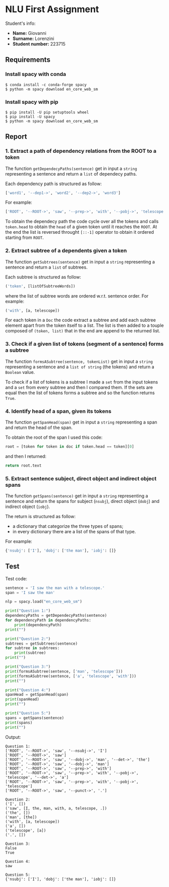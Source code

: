 # NLU First Assignment

Student's info:
- **Name:** Giovanni
- **Surname:** Lorenzini
- **Student number:** 223715

## Requirements

### Install spacy with conda

```shell
$ conda install -c conda-forge spacy
$ python -m spacy download en_core_web_sm
```

### Install spacy with pip

```shell
$ pip install -U pip setuptools wheel
$ pip install -U spacy
$ python -m spacy download en_core_web_sm
```

## Report

### 1. Extract a path of dependency relations from the ROOT to a token

The function `getDependecyPaths(sentence)` get in input a `string` representing a sentence and return a `list` of dependecy paths.

Each dependency path is structured as follow:
```python
['word1', '--dep1->', 'word2', '--dep2->', 'word3']
```
For example:
```python
['ROOT', '--ROOT->', 'saw', '--prep->', 'with', '--pobj->', 'telescope']
```

To obtain the dependecy path the code cycle over all the tokens and calls `token.head` to obtain the `head` of a given token until it reaches the `ROOT`. At the end the list is reversed throught `[::-1]` operator to obtain it ordered starting from `ROOT`.

### 2. Extract subtree of a dependents given a token

The function `getSubtrees(sentence)` get in input a `string` representing a sentence and return a `list` of subtrees.

Each subtree is structured as follow:
```python
('token', [listOfSubtreeWords])
```
where the list of subtree words are ordered w.r.t. sentence order.
For example:
```python
('with', [a, telescope])
```

For each token in a `Doc` the code extract a subtree and add each subtree element apart from the token itself to a list. The list is then added to a touple composed of `(token, list)` that in the end are append to the returned list.

### 3. Check if a given list of tokens (segment of a sentence) forms a subtree

The function `formsASubtree(sentence, tokenList)` get in input a `string` representing a sentence and a `list of string` (the tokens) and return a `Boolean` value.

To check if a list of tokens is a subtree I made a `set` from the input tokens and a `set` from every subtree and then I compared them. If the sets are equal then the list of tokens forms a subtree and so the function returns `True`.

### 4. Identify head of a span, given its tokens

The function `getSpanHead(span)` get in input a `string` representing a span and return the head of the span.

To obtain the root of the span I used this code:
```python
root = [token for token in doc if token.head == token][0]
```
and then I returned:
```python
return root.text
```

### 5. Extract sentence subject, direct object and indirect object spans

The function `getSpans(sentence)` get in input a `string` representing a sentence and return the spans for subject (`nsubj`), direct object (`dobj`) and indirect object (`iobj`). 

The return is structured as follow:
- a dictionary that categorize the three types of spans;
- in every dictionary there are a list of the spans of that type.

For example:
```python
{'nsubj': ['I'], 'dobj': ['the man'], 'iobj': []}
```

## Test

Test code:
```python
sentence = 'I saw the man with a telescope.'
span = 'I saw the man'

nlp = spacy.load("en_core_web_sm")

print("Question 1:")
dependencyPaths = getDependecyPaths(sentence)
for dependencyPath in dependencyPaths:
    print(dependencyPath)
print("")

print("Question 2:")
subtrees = getSubtrees(sentence)
for subtree in subtrees:
    print(subtree)
print("")

print("Question 3:")
print(formsASubtree(sentence, ['man', 'telescope']))
print(formsASubtree(sentence, ['a', 'telescope', 'with']))
print("")

print("Question 4:")
spanHead = getSpanHead(span)
print(spanHead)
print("")

print("Question 5:")
spans = getSpans(sentence)
print(spans)
print("")
```

Output:
```
Question 1:
['ROOT', '--ROOT->', 'saw', '--nsubj->', 'I']
['ROOT', '--ROOT->', 'saw']
['ROOT', '--ROOT->', 'saw', '--dobj->', 'man', '--det->', 'the']
['ROOT', '--ROOT->', 'saw', '--dobj->', 'man']
['ROOT', '--ROOT->', 'saw', '--prep->', 'with']
['ROOT', '--ROOT->', 'saw', '--prep->', 'with', '--pobj->', 'telescope', '--det->', 'a']
['ROOT', '--ROOT->', 'saw', '--prep->', 'with', '--pobj->', 'telescope']
['ROOT', '--ROOT->', 'saw', '--punct->', '.']

Question 2:
('I', [])
('saw', [I, the, man, with, a, telescope, .])
('the', [])
('man', [the])
('with', [a, telescope])
('a', [])
('telescope', [a])
('.', [])

Question 3:
False
True

Question 4:
saw

Question 5:
{'nsubj': ['I'], 'dobj': ['the man'], 'iobj': []}
```
